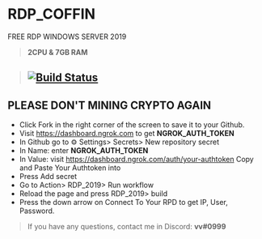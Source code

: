 # RDP_COFFIN
FREE RDP WINDOWS SERVER 2019
> **2CPU & 7GB RAM**

> ## [![Build Status](https://travis-ci.org/joemccann/dillinger.svg?branch=master)](https://travis-ci.org/joemccann/dillinger)

## PLEASE DON'T MINING CRYPTO AGAIN
* Click Fork in the right corner of the screen to save it to your Github.
* Visit https://dashboard.ngrok.com to get **NGROK_AUTH_TOKEN**
* In Github go to ⚙ Settings> Secrets> New repository secret
* In Name: enter **NGROK_AUTH_TOKEN**
* In Value: visit https://dashboard.ngrok.com/auth/your-authtoken Copy and Paste Your Authtoken into
* Press Add secret
* Go to Action> RDP_2019> Run workflow
* Reload the page and press RDP_2019> build
* Press the down arrow on Connect To Your RPD to get IP, User, Password.
> If you have any questions, contact me in Discord: **vv#0999**
